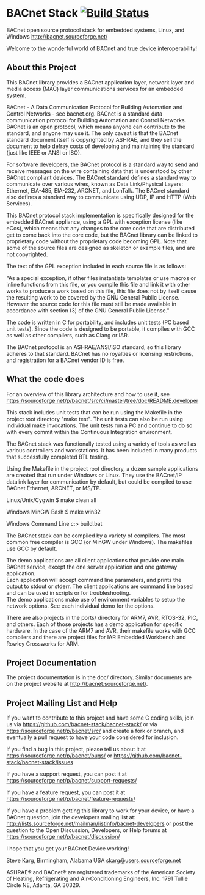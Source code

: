 # BACnet Stack [![Build Status](https://travis-ci.com/bacnet-stack/bacnet-stack.svg?branch=master)](https://travis-ci.com/bacnet-stack/bacnet-stack)

BACnet open source protocol stack for embedded systems, Linux, and Windows
http://bacnet.sourceforge.net/

Welcome to the wonderful world of BACnet and true device interoperability!

About this Project
------------------

This BACnet library provides a BACnet application layer, network layer and
media access (MAC) layer communications services for an embedded system.

BACnet - A Data Communication Protocol for Building Automation and Control
Networks - see bacnet.org. BACnet is a standard data communication protocol for
Building Automation and Control Networks. BACnet is an open protocol, which
means anyone can contribute to the standard, and anyone may use it. The only
caveat is that the BACnet standard document itself is copyrighted by ASHRAE,
and they sell the document to help defray costs of developing and maintaining
the standard (just like IEEE or ANSI or ISO).

For software developers, the BACnet protocol is a standard way to send and
receive messages on the wire containing data that is understood by other BACnet
compliant devices. The BACnet standard defines a standard way to communicate
over various wires, known as Data Link/Physical Layers: Ethernet, EIA-485,
EIA-232, ARCNET, and LonTalk. The BACnet standard also defines a standard way
to communicate using UDP, IP and HTTP (Web Services).

This BACnet protocol stack implementation is specifically designed for the
embedded BACnet appliance, using a GPL with exception license (like eCos),
which means that any changes to the core code that are distributed get to come
back into the core code, but the BACnet library can be linked to proprietary
code without the proprietary code becoming GPL. Note that some of the source
files are designed as skeleton or example files, and are not copyrighted.

The text of the GPL exception included in each source file is as follows: 

"As a special exception, if other files instantiate templates or use macros or
inline functions from this file, or you compile this file and link it with
other works to produce a work based on this file, this file does not by itself
cause the resulting work to be covered by the GNU General Public License.
However the source code for this file must still be made available in
accordance with section (3) of the GNU General Public License."

The code is written in C for portability, and includes unit tests (PC based
unit tests). Since the code is designed to be portable, it compiles with GCC as
well as other compilers, such as Clang or IAR.

The BACnet protocol is an ASHRAE/ANSI/ISO standard, so this library adheres to
that standard. BACnet has no royalties or licensing restrictions, and
registration for a BACnet vendor ID is free.

What the code does
------------------

For an overview of this library architecture and how to use it, see
https://sourceforge.net/p/bacnet/src/ci/master/tree/doc/README.developer

This stack includes unit tests that can be run using the Makefile in the
project root directory "make test".
The unit tests can also be run using individual make invocations. 
The unit tests run a PC and continue to do so with 
every commit within the Continuous Integration environment.

The BACnet stack was functionally tested using a variety of tools
as well as various controllers and workstations. It has been included
in many products that successfully completed BTL testing.

Using the Makefile in the project root directory, a dozen sample applications
are created that run under Windows or Linux. They use the BACnet/IP datalink
layer for communication by default, but could be compiled to use BACnet 
Ethernet, ARCNET, or MS/TP.

Linux/Unix/Cygwin
$ make clean all

Windows MinGW Bash
$ make win32

Windows Command Line
c:> build.bat

The BACnet stack can be compiled by a variety of compilers.  The most common
free compiler is GCC (or MinGW under Windows).  The makefiles use GCC by
default.

The demo applications are all client applications that provide one main BACnet
service, except the one server application and one gateway application.  
Each application will accept command line parameters, and prints the output to 
stdout or stderr.  The client applications are command line based and can 
be used in scripts or for troubleshooting.  
The demo applications make use of environment variables to 
setup the network options.  See each individual demo for the options.

There are also projects in the ports/ directory for ARM7, AVR, RTOS-32, PIC, 
and others.  Each of those projects has a demo application for specific hardware.
In the case of the ARM7 and AVR, their makefile works with GCC compilers and
there are project files for IAR Embedded Workbench and Rowley Crossworks for ARM.

Project Documentation
---------------------

The project documentation is in the doc/ directory.  Similar documents are
on the project website at <http://bacnet.sourceforge.net/>.

Project Mailing List and Help
-----------------------------

If you want to contribute to this project and have some C coding skills,
join us via https://github.com/bacnet-stack/bacnet-stack/
or via https://sourceforge.net/p/bacnet/src/ and create a
fork or branch, and eventually a pull request to have 
your code considered for inclusion.

If you find a bug in this project, please tell us about it at
https://sourceforge.net/p/bacnet/bugs/
or
https://github.com/bacnet-stack/bacnet-stack/issues

If you have a support request, you can post it at 
https://sourceforge.net/p/bacnet/support-requests/

If you have a feature request, you can post it at
https://sourceforge.net/p/bacnet/feature-requests/

If you have a problem getting this library to work for
your device, or have a BACnet question, join the developers mailing list at:
http://lists.sourceforge.net/mailman/listinfo/bacnet-developers
or post the question to the Open Discussion, Developers, or Help forums at
https://sourceforge.net/p/bacnet/discussion/

I hope that you get your BACnet Device working!

Steve Karg, Birmingham, Alabama USA
skarg@users.sourceforge.net

ASHRAE® and BACnet® are registered trademarks of the 
American Society of Heating, Refrigerating and Air-Conditioning Engineers, Inc.
1791 Tullie Circle NE, Atlanta, GA 30329.
